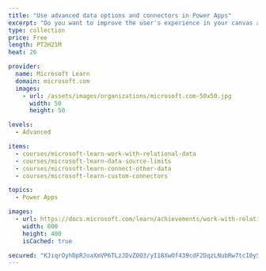 ```yaml
---
title: "Use advanced data options and connectors in Power Apps"
excerpt: "Do you want to improve the user's experience in your canvas app? Do you want to use custom connectors to connect to data? This learning path will help you do both things. It will also focus on working with data source limits."
type: collection
price: Free
length: PT2H21M
heat: 26

provider:
  name: Microsoft Learn
  domain: microsoft.com
  images:
    - url: /assets/images/organizations/microsoft.com-50x50.jpg
      width: 50
      height: 50

levels:
  - Advanced

items:
  - courses/microsoft-learn-work-with-relational-data
  - courses/microsoft-learn-data-source-limits
  - courses/microsoft-learn-connect-other-data
  - courses/microsoft-learn-custom-connectors

topics:
  - Power Apps

images:
  - url: https://docs.microsoft.com/learn/achievements/work-with-relational-data-social.png
    width: 800
    height: 400
    isCached: true

secured: "KJiqrOyhDpRJoaXmVP6TLzJDvZ0O3/yI18XwOf439cdF2DqzLNubRw7tcI0ySlD4hVRXHFYjA2wac0If2nDW38XIwPCc2h7FQcIbXvkVE4LZU0CKVwYDWj/kDrfUkte6x+Q36zaLO2Y/OTjkJxFX0oqqqn+PaJv77u5sEaiNKNms4sqB83sUzgi7fmQ17rV0R4VtQQzS4Cu4dOIpgApHIZ3uMPPMFjO/Tm7nPtLq4rh30X0UhDNhNpQNK2Mvptc7tcQsVbEahH6dYZUn+fZ9+Jce7PkST6wspK6RWp3l4v7YkRww20/8yu6bMbTNr/jxUiqwFb8xaxgTfa+P52hkYI0sw3bFKwpgJGq5GZ3CRA0=;L7YBYI1IvuvkOp8442H8zA=="
---
```


